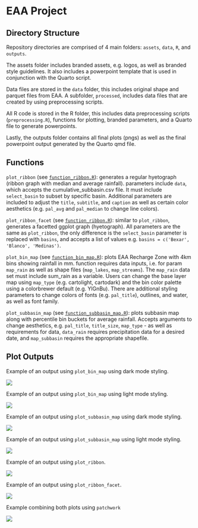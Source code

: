 # EAA Project

## Directory Structure

Repository directories are comprised of 4 main folders: `assets`, `data`, `R`, and `outputs`.

The assets folder includes branded assets, e.g. logos, as well as branded style guidelines. It also includes a powerpoint template that is used in conjunction with the Quarto script.

Data files are stored in the `data` folder, this includes original shape and parquet files from EAA. A subfolder, `processed`, includes data files that are created by using preprocessing scripts.

All R code is stored in the R folder, this includes data preprocessing scripts (`preprocessing.R`), functions for plotting, branded parameters, and a Quarto file to generate powerpoints.

Lastly, the outputs folder contains all final plots (pngs) as well as the final powerpoint output generated by the Quarto qmd file.

## Functions

`plot_ribbon` (see [`function_ribbon.R`](./R/function_ribbon.R)): generates a regular hyetograph (ribbon graph with median and average rainfall). parameters include `data`, which accepts the cumulative_subbasin.csv file. It must include `select_basin` to subset by specific basin. Additional parameters are included to adjust the `title`, `subtitle`, and `caption` as well as certain color aesthetics (e.g. `pal_avg` and `pal_median` to change line colors).

`plot_ribbon_facet` (see [`function_ribbon.R`](./R/function_ribbon.R)): similar to `plot_ribbon`, generates a facetted ggplot graph (hyetograph). All parameters are the same as `plot_ribbon`, the only difference is the `select_basin` parameter is replaced with `basins`, and accepts a list of values e.g. `basins = c('Bexar', 'Blanco', 'Medinas')`.

`plot_bin_map` (see [`function_bin_map.R`](./R/function_bin_map.R)): plots EAA Recharge Zone with 4km bins showing rainfall in mm. function requires data inputs, i.e. for param `map_rain` as well as shape files (`map_lakes`, `map_streams`). The `map_rain` data set must include sum_rain as a variable. Users can change the base layer map using `map_type` (e.g. cartolight, cartodark) and the bin color palette using a colorbrewer default (e.g. YlGnBu). There are additional styling parameters to change colors of fonts (e.g. `pal_title`), outlines, and water, as well as font family.

`plot_subbasin_map` (see [`function_subbasin_map.R`](./R/function_subbasin_bin_map.R)): plots subbasin map along with percentile bin buckets for average rainfall. Accepts arguments to change aesthetics, e.g. `pal_title`, `title_size`, `map_type` - as well as requirements for data, `data_rain` requires precipitation data for a desired date, and `map_subbasin` requires the appropriate shapefile.

## Plot Outputs

Example of an output using `plot_bin_map` using dark mode styling.

![](outputs/bin_map_dark.png)

Example of an output using `plot_bin_map` using light mode styling.

![](outputs/bin_map_light.png)

Example of an output using `plot_subbasin_map` using dark mode styling.

![](outputs/subbasin_map_dark.png)

Example of an output using `plot_subbasin_map` using light mode styling.

![](outputs/subbasin_map_light.png)

Example of an output using `plot_ribbon`.

![](outputs/ribbon_basin.png)

Example of an output using `plot_ribbon_facet`.

![](outputs/ribbon_subbasin_facet.png)

Example combining both plots using `patchwork`

![](outputs/ribbon_combo.png)
